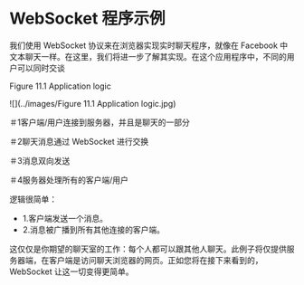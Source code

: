 WebSocket 程序示例
====

我们使用 WebSocket 协议来在浏览器实现实时聊天程序，就像在 Facebook 中文本聊天一样。在这里，我们将进一步了解其实现。在这个应用程序中，不同的用户可以同时交谈

Figure 11.1 Application logic

![](../images/Figure 11.1 Application logic.jpg)

＃1客户端/用户连接到服务器，并且是聊天的一部分

＃2聊天消息通过 WebSocket 进行交换

＃3消息双向发送

＃4服务器处理所有的客户端/用户

逻辑很简单：

* 1.客户端发送一个消息。
* 2.消息被广播到所有其他连接的客户端。

这仅仅是你期望的聊天室的工作：每个人都可以跟其他人聊天。此例子将仅提供服务器端，在客户端是访问聊天浏览器的网页。正如您将在接下来看到的，WebSocket 让这一切变得更简单。

